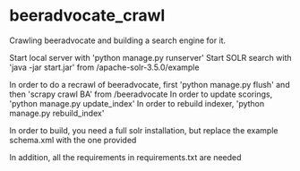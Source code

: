 beeradvocate_crawl
==================

Crawling beeradvocate and building a search engine for it.

Start local server with 'python manage.py runserver'
Start SOLR search with 'java -jar start.jar' from /apache-solr-3.5.0/example

In order to do a recrawl of beeradvocate, first 'python manage.py flush' and then 'scrapy crawl BA' from /beeradvocate
In order to update scorings, 'python manage.py update_index'
In order to rebuild indexer, 'python manage.py rebuild_index'


In order to build, you need a full solr installation, but replace the example schema.xml with the one provided

In addition, all the requirements in requirements.txt are needed
